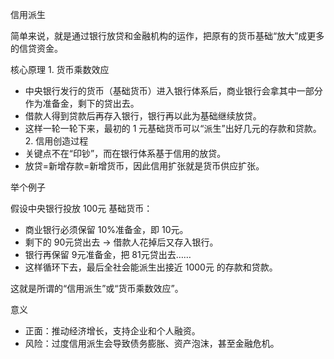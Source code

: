 信用派生

简单来说，就是通过银行放贷和金融机构的运作，把原有的货币基础“放大”成更多的信贷资金。


核心原理
	1.	货币乘数效应
- 中央银行发行的货币（基础货币）进入银行体系后，商业银行会拿其中一部分作为准备金，剩下的贷出去。
- 借款人得到贷款后再存入银行，银行再以此为基础继续放贷。
- 这样一轮一轮下来，最初的 1 元基础货币可以“派生”出好几元的存款和贷款。
	2.	信用创造过程
- 关键点不在“印钞”，而在银行体系基于信用的放贷。
- 放贷=新增存款=新增货币，因此信用扩张就是货币供应扩张。


举个例子

假设中央银行投放 100元 基础货币：
- 商业银行必须保留 10%准备金，即 10元。
- 剩下的 90元贷出去 → 借款人花掉后又存入银行。
- 银行再保留 9元准备金，把 81元贷出去……
- 这样循环下去，最后全社会能派生出接近 1000元 的存款和贷款。

这就是所谓的“信用派生”或“货币乘数效应”。


意义
- 正面：推动经济增长，支持企业和个人融资。
- 风险：过度信用派生会导致债务膨胀、资产泡沫，甚至金融危机。

